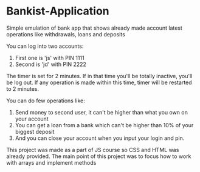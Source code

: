# Bankist-Application
Simple emulation of bank app that shows already made account latest operations like withdrawals, loans and deposits

You can log into two accounts:
1. First one is 'js' with PIN 1111
2. Second is 'jd' with PIN 2222

The timer is set for 2 minutes. If in that time you'll be totally inactive, you'll be log out. If any operation is made within this time, timer will be restarted to 2 minutes.

You can do few operations like:
1. Send money to second user, it can't be higher than what you own on your account
2. You can get a loan from a bank which can't be higher than 10% of your biggest deposit
3. And you can close your account when you input your login and pin. 



This project was made as a part of JS course so CSS and HTML was already provided. The main point of this project was to focus how to work with arrays and implement methods 
